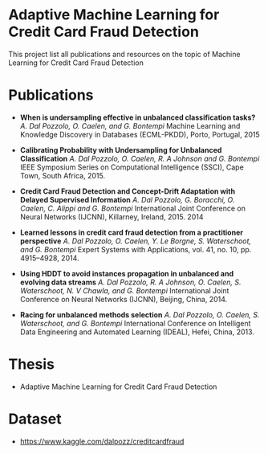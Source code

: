 # Adaptive Machine Learning for Credit Card Fraud Detection

This project list all publications and resources on the topic of Machine Learning for Credit Card Fraud Detection


# Publications

* **When is undersampling effective in unbalanced classification tasks?**
  *A. Dal Pozzolo, O. Caelen, and G. Bontempi* 
  Machine Learning and Knowledge Discovery in Databases (ECML-PKDD), Porto, Portugal, 2015 

* **Calibrating Probability with Undersampling for Unbalanced Classification**
  *A. Dal Pozzolo, O. Caelen, R. A Johnson and G. Bontempi* 
  IEEE Symposium Series on Computational Intelligence (SSCI), Cape Town, South Africa, 2015. 

* **Credit Card Fraud Detection and Concept-Drift Adaptation with Delayed Supervised Information**
  *A. Dal Pozzolo, G. Boracchi, O. Caelen, C. Alippi and G. Bontempi* 
  International Joint Conference on Neural Networks (IJCNN), Killarney, Ireland, 2015. 2014

* **Learned lessons in credit card fraud detection from a practitioner perspective**
  *A. Dal Pozzolo, O. Caelen, Y. Le Borgne, S. Waterschoot, and G. Bontempi* 
  Expert Systems with Applications, vol. 41, no. 10, pp. 4915–4928, 2014. 

* **Using HDDT to avoid instances propagation in unbalanced and evolving data streams**
  *A. Dal Pozzolo, R. A Johnson, O. Caelen, S. Waterschoot, N. V Chawla, and G. Bontempi*
  International Joint Conference on Neural Networks (IJCNN), Beijing, China, 2014. 

* **Racing for unbalanced methods selection**
  *A. Dal Pozzolo, O. Caelen, S. Waterschoot, and G. Bontempi*
  International Conference on Intelligent Data Engineering and Automated Learning (IDEAL), Hefei, China, 2013. 

# Thesis

* Adaptive Machine Learning for Credit Card Fraud Detection


# Dataset

* https://www.kaggle.com/dalpozz/creditcardfraud




